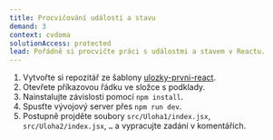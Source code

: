 ```yaml
---
title: Procvičování událostí a stavu
demand: 3
context: cvdoma
solutionAccess: protected
lead: Pořádně si procvičte práci s událostmi a stavem v Reactu.
---
```


1. Vytvořte si repozitář ze šablony [ulozky-prvni-react](https://github.com/Czechitas-podklady-WEB/ulozky-prvni-react).
1. Otevřete příkazovou řádku ve složce s podklady.
1. Nainstalujte závislosti pomocí `npm install`.
1. Spusťte vývojový server přes `npm run dev`.
1. Postupně projděte soubory `src/Uloha1/index.jsx`, `src/Uloha2/index.jsx`, `…` a vypracujte zadání v komentářích.

<!-- :::solution

Vypracované řešení najdete v původním repozitáři ve větvi [reseni](https://github.com/Czechitas-podklady-WEB/cviceni-react-stav/tree/reseni).

::: -->
